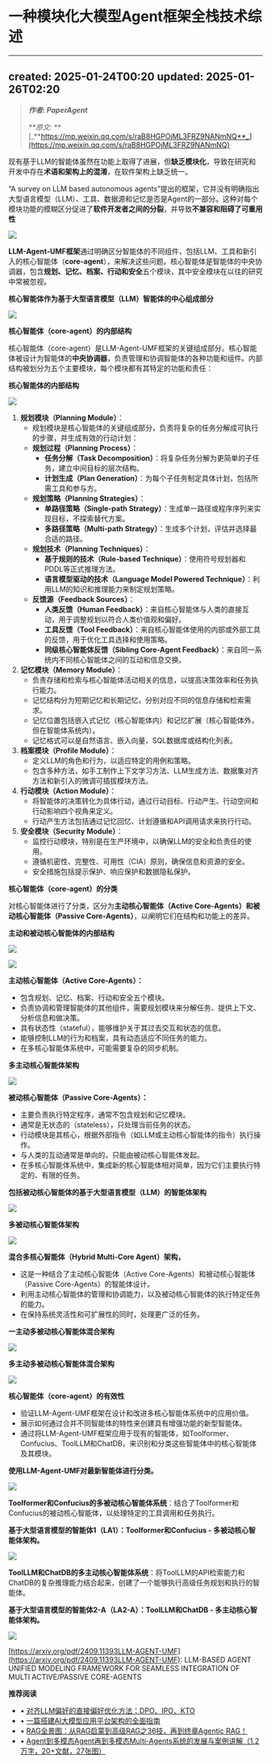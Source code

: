 # 一种模块化大模型Agent框架全栈技术综述
* * *

created: 2025-01-24T00:20 updated: 2025-01-26T02:20
---------------------------------------------------

> _**作者: PaperAgent**_
> 
> _\*\*原文: \*\*_[_**https://mp.weixin.qq.com/s/raB8HGPOjML3FRZ9NANmNQ**_](https://mp.weixin.qq.com/s/raB8HGPOjML3FRZ9NANmNQ)

现有基于LLM的智能体虽然在功能上取得了进展，但**缺乏模块化**，导致在研究和开发中存在**术语和架构上的混淆**，在软件架构上缺乏统一。

“A survey on LLM based autonomous agents”提出的框架，它并没有明确指出大型语言模型（LLM）、工具、数据源和记忆是否是Agent的一部分。这种对每个模块功能的模糊区分促进了**软件开发者之间的分裂**，并导致**不兼容和阻碍了可重用性**

![](一种模块化大模型Agent框架全栈技术综述_image.pn)

**LLM-Agent-UMF框架**通过明确区分智能体的不同组件，包括LLM、工具和新引入的核心智能体（**core-agent**），来解决这些问题。核心智能体是智能体的中央协调器，包含**规划、记忆、档案、行动和安全**五个模块，其中安全模块在以往的研究中常被忽视。

**核心智能体作为基于大型语言模型（LLM）智能体的中心组成部分**

![](4_一种模块化大模型Agent框架全栈技术综述_image.we)

**核心智能体（core-agent）的内部结构**

核心智能体（core-agent）是LLM-Agent-UMF框架的关键组成部分。核心智能体被设计为智能体的**中央协调器**，负责管理和协调智能体的各种功能和组件。内部结构被划分为五个主要模块，每个模块都有其特定的功能和责任：

**核心智能体的内部结构**

![](一种模块化大模型Agent框架全栈技术综述_image.we)

1.  **规划模块（Planning Module）**：
    *   规划模块是核心智能体的关键组成部分，负责将复杂的任务分解成可执行的步骤，并生成有效的行动计划：
    *   **规划过程（Planning Process）**：
        *   **任务分解（Task Decomposition）**：将复杂任务分解为更简单的子任务，建立中间目标的层次结构。
        *   **计划生成（Plan Generation）**：为每个子任务制定具体计划，包括所需工具和参与方。
    *   **规划策略（Planning Strategies）**：
        *   **单路径策略（Single-path Strategy）**：生成单一路径或程序序列来实现目标，不探索替代方案。
        *   **多路径策略（Multi-path Strategy）**：生成多个计划，评估并选择最合适的路径。
    *   **规划技术（Planning Techniques）**：
        *   **基于规则的技术（Rule-based Technique）**：使用符号规划器和PDDL等正式推理方法。
        *   **语言模型驱动的技术（Language Model Powered Technique）**：利用LLM的知识和推理能力来制定规划策略。
    *   **反馈源（Feedback Sources）**：
        *   **人类反馈（Human Feedback）**：来自核心智能体与人类的直接互动，用于调整规划以符合人类价值观和偏好。
        *   **工具反馈（Tool Feedback）**：来自核心智能体使用的内部或外部工具的反馈，用于优化工具选择和使用策略。
        *   **同级核心智能体反馈（Sibling Core-Agent Feedback）**：来自同一系统内不同核心智能体之间的互动和信息交换。
2.  **记忆模块（Memory Module）**：
    *   负责存储和检索与核心智能体活动相关的信息，以提高决策效率和任务执行能力。
    *   记忆结构分为短期记忆和长期记忆，分别对应不同的信息存储和检索需求。
    *   记忆位置包括嵌入式记忆（核心智能体内）和记忆扩展（核心智能体外，但在智能体系统内）。
    *   记忆格式可以是自然语言、嵌入向量、SQL数据库或结构化列表。
3.  **档案模块（Profile Module）**：
    *   定义LLM的角色和行为，以适应特定的用例和策略。
    *   包含多种方法，如手工制作上下文学习方法、LLM生成方法、数据集对齐方法和新引入的微调可插拔模块方法。
4.  **行动模块（Action Module）**：
    *   将智能体的决策转化为具体行动，通过行动目标、行动产生、行动空间和行动影响四个视角来定义。
    *   行动产生方法包括通过记忆回忆、计划遵循和API调用请求来执行行动。
5.  **安全模块（Security Module）**：
    *   监控行动模块，特别是在生产环境中，以确保LLM的安全和负责任的使用。
    *   遵循机密性、完整性、可用性（CIA）原则，确保信息和资源的安全。
    *   安全措施包括提示保护、响应保护和数据隐私保护。

**核心智能体（core-agent）的分类**

对核心智能体进行了分类，区分为**主动核心智能体（Active Core-Agents）**和**被动核心智能体（Passive Core-Agents）**，以阐明它们在结构和功能上的差异。

**主动和被动核心智能体的内部结构**

![](5_一种模块化大模型Agent框架全栈技术综述_image.we)

![](1_一种模块化大模型Agent框架全栈技术综述_image.we)

**主动核心智能体（Active Core-Agents）：**

*   包含规划、记忆、档案、行动和安全五个模块。
*   负责协调和管理智能体的其他组件，需要规划模块来分解任务、提供上下文、分析信息和做决策。
*   具有状态性（stateful），能够维护关于其过去交互和状态的信息。
*   能够控制LLM的行为和档案，具有动态适应不同任务的能力。
*   在多核心智能体系统中，可能需要复杂的同步机制。

**多主动核心智能体架构**

![](8_一种模块化大模型Agent框架全栈技术综述_image.we)

**被动核心智能体（Passive Core-Agents）：**

*   主要负责执行特定程序，通常不包含规划和记忆模块。
*   通常是无状态的（stateless），只处理当前任务的状态。
*   行动模块是其核心，根据外部指令（如LLM或主动核心智能体的指令）执行操作。
*   与人类的互动通常是单向的，只能由被动核心智能体发起。
*   在多核心智能体系统中，集成新的核心智能体相对简单，因为它们主要执行特定的、有限的任务。

**包括被动核心智能体的基于大型语言模型（LLM）的智能体架构**

![](3_一种模块化大模型Agent框架全栈技术综述_image.we)

**多被动核心智能体架构**

![](6_一种模块化大模型Agent框架全栈技术综述_image.we)

**混合多核心智能体（Hybrid Multi-Core Agent）架构，**

*   这是一种结合了主动核心智能体（Active Core-Agents）和被动核心智能体（Passive Core-Agents）的智能体设计。
*   利用主动核心智能体的管理和协调能力，以及被动核心智能体的执行特定任务的能力。
*   在保持系统灵活性和可扩展性的同时，处理更广泛的任务。

**一主动多被动核心智能体混合架构**

![](2_一种模块化大模型Agent框架全栈技术综述_image.we)

**多主动多被动核心智能体混合架构**

![](11_一种模块化大模型Agent框架全栈技术综述_image.we)

**核心智能体（core-agent）的有效性**

*   验证LLM-Agent-UMF框架在设计和改进多核心智能体系统中的应用价值。
*   展示如何通过合并不同智能体的特性来创建具有增强功能的新型智能体。
*   通过将LLM-Agent-UMF框架应用于现有的智能体，如Toolformer、Confucius、ToolLLM和ChatDB，来识别和分类这些智能体中的核心智能体及其模块。

**使用LLM-Agent-UMF对最新智能体进行分类。**

![](9_一种模块化大模型Agent框架全栈技术综述_image.we)

**Toolformer和Confucius的多被动核心智能体系统**：结合了Toolformer和Confucius的被动核心智能体，以处理特定的工具调用和任务执行。

**基于大型语言模型的智能体1（LA1）：Toolformer和Confucius - 多被动核心智能体架构。**

![](7_一种模块化大模型Agent框架全栈技术综述_image.we)

**ToolLLM和ChatDB的多主动核心智能体系统**：将ToolLLM的API检索能力和ChatDB的复杂推理能力结合起来，创建了一个能够执行高级任务规划和执行的智能体。

**基于大型语言模型的智能体2-A（LA2-A）：ToolLLM和ChatDB - 多主动核心智能体架构。**

![](10_一种模块化大模型Agent框架全栈技术综述_image.we)

[https://arxiv.org/pdf/2409.11393LLM-AGENT-UMF](https://arxiv.org/pdf/2409.11393LLM-AGENT-UMF): LLM-BASED AGENT UNIFIED MODELING FRAMEWORK FOR SEAMLESS INTEGRATION OF MULTI ACTIVE/PASSIVE CORE-AGENTS

**推荐阅读**

*   • [对齐LLM偏好的直接偏好优化方法：DPO、IPO、KTO](http://mp.weixin.qq.com/s?__biz=Mzk0MTYzMzMxMA==&mid=2247484447&idx=1&sn=f01188d29e2c5133addbd67229db4ee7&chksm=c2ce3e6ef5b9b77874aa250e55522bbbaf214df817ad5f5f1ff98135255863522daeebdf2d3b&scene=21#wechat_redirect)
*   • [一篇搭建AI大模型应用平台架构的全面指南](http://mp.weixin.qq.com/s?__biz=Mzk0MTYzMzMxMA==&mid=2247488458&idx=1&sn=672e92203d2ffa05db06967d37f7d492&chksm=c2ce29bbf5b9a0addba2e869ee2622fe28b149f03e1e2abcfb911becb91393fa6c19aa883e85&scene=21#wechat_redirect)
*   • [RAG全景图：从RAG启蒙到高级RAG之36技，再到终章Agentic RAG！](http://mp.weixin.qq.com/s?__biz=Mzk0MTYzMzMxMA==&mid=2247487375&idx=1&sn=e16bc2fdaac04e58e99cfd2a1dc0b0cb&chksm=c2ce35fef5b9bce80dcf0a70b753707036fe7f962d7888d60396490841a538b0f46e952f53f0&scene=21#wechat_redirect)
*   • [Agent到多模态Agent再到多模态Multi-Agents系统的发展与案例讲解（1.2万字，20+文献，27张图）](http://mp.weixin.qq.com/s?__biz=Mzk0MTYzMzMxMA==&mid=2247485322&idx=1&sn=71ffb345fca514aa5ce2848cb2c9f071&chksm=c2ce3dfbf5b9b4edd5b98e45c6179890bdea748fb5220636d25f42006954ea5c81afa8735725&scene=21#wechat_redirect)